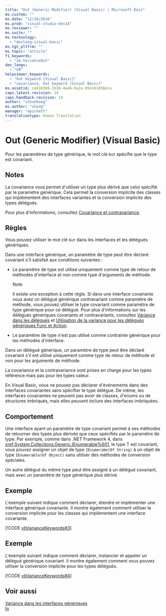 ```yaml
---
title: "Out (Generic Modifier) (Visual Basic) | Microsoft Docs"
ms.custom: ""
ms.date: "11/16/2016"
ms.prod: "visual-studio-dev14"
ms.reviewer: ""
ms.suite: ""
ms.technology: 
  - "devlang-visual-basic"
ms.tgt_pltfrm: ""
ms.topic: "article"
f1_keywords: 
  - "vb.VarianceOut"
dev_langs: 
  - "VB"
helpviewer_keywords: 
  - "Out keyword [Visual Basic]"
  - "covariance, Out keyword [Visual Basic]"
ms.assetid: c4418369-1518-4a46-9a1e-054c61038eca
caps.latest.revision: 14
caps.handback.revision: 14
author: "stevehoag"
ms.author: "shoag"
manager: "wpickett"
translationtype: Human Translation
---
```

# Out (Generic Modifier) (Visual Basic)
Pour les paramètres de type générique, le mot clé `Out` spécifie que le type est covariant.  
  
## Notes  
 La covariance vous permet d'utiliser un type plus dérivé que celui spécifié par le paramètre générique.  Cela permet la conversion implicite des classes qui implémentent des interfaces variantes et la conversion implicite des types délégués.  
  
 Pour plus d'informations, consultez [Covariance et contravariance](../Topic/Covariance%20and%20Contravariance%20\(C%23%20and%20Visual%20Basic\).md).  
  
## Règles  
 Vous pouvez utiliser le mot clé `Out` dans les interfaces et les délégués génériques.  
  
 Dans une interface générique, un paramètre de type peut être déclaré covariant s'il satisfait aux conditions suivantes :  
  
-   Le paramètre de type est utilisé uniquement comme type de retour de méthodes d'interface et non comme type d'arguments de méthode.  
  
    > [!NOTE]
    >  Il existe une exception à cette règle.  Si dans une interface covariante vous avez un délégué générique contravariant comme paramètre de méthode, vous pouvez utiliser le type covariant comme paramètre de type générique pour ce délégué.  Pour plus d'informations sur les délégués génériques covariants et contravariants, consultez [Variance dans les délégués](../Topic/Variance%20in%20Delegates%20\(C%23%20and%20Visual%20Basic\).md) et [Utilisation de la variance pour les délégués génériques Func et Action](../Topic/Using%20Variance%20for%20Func%20and%20Action%20Generic%20Delegates%20\(C%23%20and%20Visual%20Basic\).md).  
  
-   Le paramètre de type n'est pas utilisé comme contrainte générique pour les méthodes d'interface.  
  
 Dans un délégué générique, un paramètre de type peut être déclaré covariant s'il est utilisé uniquement comme type de retour de méthode et non pour les arguments de méthode.  
  
 La covariance et la contravariance sont prises en charge pour les types référence mais pas pour les types valeur.  
  
 En Visual Basic, vous ne pouvez pas déclarer d'événements dans des interfaces covariantes sans spécifier le type délégué.  De même, les interfaces covariantes ne peuvent pas avoir de classes, d'enums ou de structures imbriqués, mais elles peuvent inclure des interfaces imbriquées.  
  
## Comportement  
 Une interface ayant un paramètre de type covariant permet à ses méthodes de retourner des types plus dérivés que ceux spécifiés par le paramètre de type.  Par exemple, comme dans .NET Framework 4, dans <xref:System.Collections.Generic.IEnumerable%601>, le type T est covariant, vous pouvez assigner un objet de type `IEnumerabe(Of String)` à un objet de type `IEnumerable(Of Object)` sans utiliser des méthodes de conversion spéciales.  
  
 Un autre délégué du même type peut être assigné à un délégué covariant, mais avec un paramètre de type générique plus dérivé.  
  
## Exemple  
 L'exemple suivant indique comment déclarer, étendre et implémenter une interface générique covariante.  Il montre également comment utiliser la conversion implicite pour les classes qui implémentent une interface covariante.  
  
 [!CODE [vbVarianceKeywords#3](../CodeSnippet/VS_Snippets_VBCSharp/vbvariancekeywords#3)]  
  
## Exemple  
 L'exemple suivant indique comment déclarer, instancier et appeler un délégué générique covariant.  Il montre également comment vous pouvez utiliser la conversion implicite pour les types délégués.  
  
 [!CODE [vbVarianceKeywords#4](../CodeSnippet/VS_Snippets_VBCSharp/vbvariancekeywords#4)]  
  
## Voir aussi  
 [Variance dans les interfaces génériques](../Topic/Variance%20in%20Generic%20Interfaces%20\(C%23%20and%20Visual%20Basic\).md)   
 [In](../../../visual-basic/language-reference/modifiers/in-generic-modifier.md)